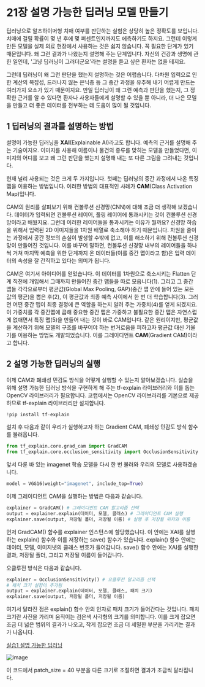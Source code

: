 # 21장 설명 가능한 딥러닝 모델 만들기

딥러닝으로 알츠하이머형 치매 여부를 판단하는 실험은 상당히 높은 정확도를 보입니다.
치매에 걸릴 확률이 몇 년 후에 몇 퍼센트인지까지도 에측하기도 하지요.
그런데 이렇게 만든 모델을 실제 의료 현장에서 사용하는 것은 쉽지 않습니다.
꼭 필요한 단계가 있기 때문입니다.
왜 그런 결과가 나왔는지 설명해 주는 단계입니다.
자신의 건강과 생명에 관한 일인데, '그냥 딥러닝이 그러더군요'라는 설명을 듣고 싶은 환자는 없을 테지요.

그런데 딥러닝이 왜 그런 판단을 했는지 설명하는 것은 어렵습니다.
다차원 입력으로 인한 계산의 복잡성, 드러나지 않는 은닉층  등 그 중간 과정을 유추해 내기 어렵게 만드는 여러가지 요소가 있기 때문이지요.
만일 딥러닝이 왜 그런 예측과 판단을 했는지, 그 정확한 근거를 알 수 있다면 환자나 사용자들에게 설명할 수 있을 뿐 아니라, 더 나은 모델을 만들고 더 좋은 데이터를 전부하는 데 도움이 많이 될 것입니다.

## 1 딥러닝의 결과를 설명하는 방법

설명이 가능한 딥러닝을 **XAI**(Explainable AI)라고도 합니다.
예측의 근거를 설명해 주는 기술이지요.
이미지를 사용해 이름이나 물건의 종류를 맞히는 모델을 만들었다면, 이미지의 어디를 보고 왜 그런 판단을 했는지 설명해 내는 또 다른 그림을 그려내는 것입니다.

현재 널리 사용되는 것은 크게 두 가지입니다.
첫째는 딥러닝의 중간 과정에서 나온 특징 맵을 이용하는 방법입니다.
이러한 방법의 대표적인 사례가 **CAM**(Class Activation Map)입니다.

CAM의 원리를 살펴보기 위해 컨볼루션 신경망(CNN)에 대해 조금 더 생각해 보겠습니다.
데이터가 입력되면 컨볼루션 레이어, 풀링 레이어에 통과시키는 것이 컨볼루션 신경망이라고 배웠지요.
그런데 이러한 레이어들을 통과시키는 이유가 뭘까요? 신경망 하습을 위해서 입력된 2D 이미지들을 1차원 배열로 축소해야 하기 때문입니다.
차원을 줄이는 과정에서 공간 정보의 손실이 발생할 수밖에 없고, 이를 해소하기 위해 컨볼루션 신경망이 만들어진 것입니다.
이를 바꾸어 말하면, 컨볼루션 신경망 내부의 레이어들을 하나씩 거쳐 마지막 예측을 위한 단계까지 온 데이터들(이를 중간 맵이라고 함)은 입력 데이터의 속성을 잘 간직하고 있다는 의미가 됩니다.

CAM은 여기서 아이디어를 얻었습니다.
이 데이터를 1차원으로 축소시키는 Flatten 단계 직전에 개입해서 그때까지 만들어진 중간 맵들을 따로 모읍니다(1).
그리고 그 중간 맵들 각각으로부터 평균값(Global Max Pooling, GAP)(중간 맵 안에 들어 있는 모든 값의 평균)을 뽑은 후(2), 이 평균값과 최종 예측 사이에서 한 번 더 학습합니다(3).
그러면 어떤 중간 맵이 최종 결정에 큰 역할을 하는지 알려 주는 가중치(4)를 얻게 되겠지요.
이 가중치를 각 중간맵에 곱해 중요한 중간 맵은 가중하고 불필요한 중간 맵은 자연스럽게 없애면서 특징 맵(5)을 만들어 내는 것이 바로 CAM입니다.
같은 원리이지만, 평균값을 계산하기 위해 모델의 구조를 바꾸어야 하는 번거로움을 피하고자 평균값 대신 기울기를 이용하는 방법도 개발되었습니다.
이를 그레이디언트 **CAM**(Gradient CAM)이라고 합니다.


## 2 설명 가능한 딥러닝의 실행

이제 CAM과 폐쇄성 민감도 방식을 어떻게 실행할 수 있는지 알아보겠습니다.
실습을 위해 설명 가능한 딥러닝 방식을 구현하게 해 주는 tf-explain 라이브러리와 이를 돕는 OpenCV 라이브러리가 필요합니다.
코랩에서는 OpenCV 라이브러리를 기본으로 제공하므로 tf-explain 라이브러리만 설치합니다.

``` python
!pip install tf-explain
```

설치 후 다음과 같이 우리가 실행하고자 하는 Gradient CAM, 폐쇄성 민감도 방식 함수를 불러옵니다.

``` python
from tf_explain.core.grad_cam import GradCAM
from tf_explain.core.occlusion_sensitivity import OcclusionSensitivity
```

앞서 다룬 바 있는 imagenet 학습 모델을 다시 한 번 불러와 우리의 모델로 사용하겠습니다.

``` python
model = VGG16(weight="imagenet", include_top=True)
```

이제 그레이디언트 CAM을 실행하는 방법은 다음과 같습니다.

``` python
explainer = GradCAM() # 그레이디언트 CAM 알고리즘 선택
output = explainer.explain(데이터, 모델, 클래스) # 그레이디언트 CAM 실행
explainer.save(output, 저장될 폴더, 저장될 이름) # 실행 후 저장될 위치와 이름
```

먼저 GradCAM() 함수를 explainer 인스턴스에 할당했습니다.
이 안에는 XAI를 실행하는 explain() 함수와 이를 저장하는 save() 함수가 있습니다.
explain() 함수 안에는 데이터, 모델, 이미지넷의 클래스 번호가 들어갑니다. 
save() 함수 안에는 XAI를 실행한 결과, 저장될 폴더, 그리고 저장될 이름이 들어갑니다.

오클루전 방식은 다음과 같습니다.

``` python
explainer = OcclusionSensitivity() # 오클루전 알고리즘 선택
# 패치 크기 설정이 추가됨
output = explainer.explain(데이터, 모델, 클래스, 패치 크기)
explainer.save(output, 저장될 폴더, 저장될 이름)
```

여기서 달라진 점은 explain() 함수 안의 인자로 패치 크기가 들어간다는 것입니다.
패치 크기란 사진을 가리며 움직이는 검은색 사각형의 크기를 의미합니다.
이를 크게 잡으면 조금 더 넓은 범위의 결과가 나오고, 작게 잡으면 조금 더 세밀한 부분을 가리키는 결과가 나옵니다.

[실습1 설명 가능한 딥러닝](https://github.com/zzzangmans1/DeepLearning/blob/main/21/21.py)

![image](https://user-images.githubusercontent.com/52357235/179480728-21bc3593-2e05-4478-a458-abc5f419d6c3.png)

이 코드에서 patch_size = 40 부분을 다른 크기로 조절하면 결과가 조금씩 달라집니다.
